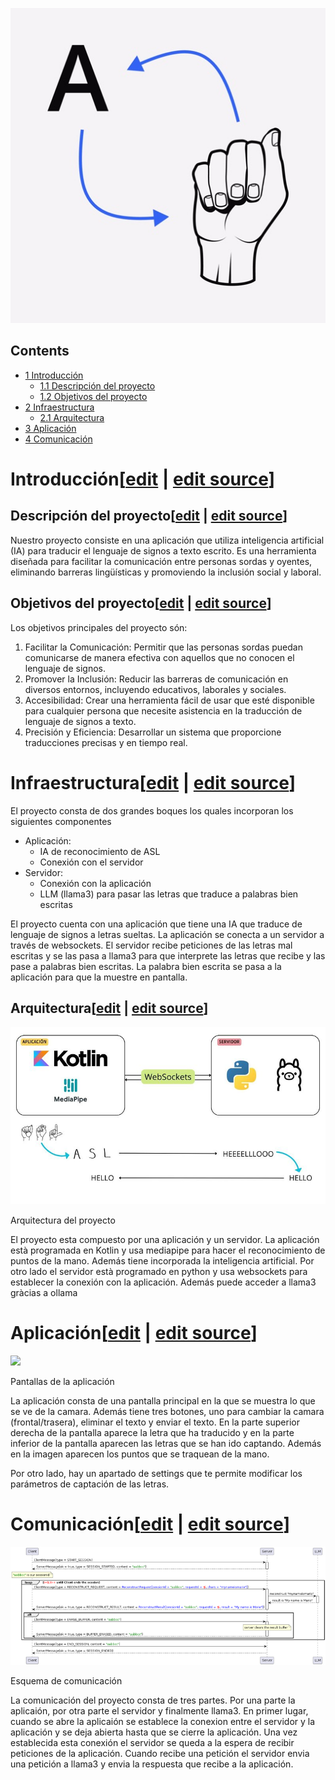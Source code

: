 [![TrASLate.jpg](images/TrASLate.jpg)](/pti/index.php/File:TrASLate.jpg)

## Contents

* [1 Introducción](#Introducci.C3.B3n)
  + [1.1 Descripción del proyecto](#Descripci.C3.B3n_del_proyecto)
  + [1.2 Objetivos del proyecto](#Objetivos_del_proyecto)
* [2 Infraestructura](#Infraestructura)
  + [2.1 Arquitectura](#Arquitectura)
* [3 Aplicación](#Aplicaci.C3.B3n)
* [4 Comunicación](#Comunicaci.C3.B3n)

# Introducción[[edit](/pti/index.php?title=Categor%C3%ADa:TrASLate&veaction=edit&section=1 "Edit section: Introducción") | [edit source](/pti/index.php?title=Categor%C3%ADa:TrASLate&action=edit&section=1 "Edit section: Introducción")]

## Descripción del proyecto[[edit](/pti/index.php?title=Categor%C3%ADa:TrASLate&veaction=edit&section=2 "Edit section: Descripción del proyecto") | [edit source](/pti/index.php?title=Categor%C3%ADa:TrASLate&action=edit&section=2 "Edit section: Descripción del proyecto")]

Nuestro proyecto consiste en una aplicación que utiliza inteligencia artificial (IA) para traducir el lenguaje de signos a texto escrito. Es una herramienta diseñada para facilitar la comunicación entre personas sordas y oyentes, eliminando barreras lingüísticas y promoviendo la inclusión social y laboral.

## Objetivos del proyecto[[edit](/pti/index.php?title=Categor%C3%ADa:TrASLate&veaction=edit&section=3 "Edit section: Objetivos del proyecto") | [edit source](/pti/index.php?title=Categor%C3%ADa:TrASLate&action=edit&section=3 "Edit section: Objetivos del proyecto")]

Los objetivos principales del proyecto són:

1. Facilitar la Comunicación: Permitir que las personas sordas puedan comunicarse de manera efectiva con aquellos que no conocen el lenguaje de signos.
2. Promover la Inclusión: Reducir las barreras de comunicación en diversos entornos, incluyendo educativos, laborales y sociales.
3. Accesibilidad: Crear una herramienta fácil de usar que esté disponible para cualquier persona que necesite asistencia en la traducción de lenguaje de signos a texto.
4. Precisión y Eficiencia: Desarrollar un sistema que proporcione traducciones precisas y en tiempo real.

# Infraestructura[[edit](/pti/index.php?title=Categor%C3%ADa:TrASLate&veaction=edit&section=4 "Edit section: Infraestructura") | [edit source](/pti/index.php?title=Categor%C3%ADa:TrASLate&action=edit&section=4 "Edit section: Infraestructura")]

El proyecto consta de dos grandes boques los quales incorporan los siguientes componentes

* Aplicación:
  + IA de reconocimiento de ASL
  + Conexión con el servidor
* Servidor:
  + Conexión con la aplicación
  + LLM (llama3) para pasar las letras que traduce a palabras bien escritas

El proyecto cuenta con una aplicación que tiene una IA que traduce de lenguaje de signos a letras sueltas. La aplicación se conecta a un servidor a través de websockets. El servidor recibe peticiones de las letras mal escritas y se las pasa a llama3 para que interprete las letras que recibe y las pase a palabras bien escritas. La palabra bien escrita se pasa a la aplicación para que la muestre en pantalla.

## Arquitectura[[edit](/pti/index.php?title=Categor%C3%ADa:TrASLate&veaction=edit&section=5 "Edit section: Arquitectura") | [edit source](/pti/index.php?title=Categor%C3%ADa:TrASLate&action=edit&section=5 "Edit section: Arquitectura")]

[![](images/800px-Arquitectura.jpg)](/pti/index.php/File:Arquitectura.jpg)

Arquitectura del proyecto

El proyecto esta compuesto por una aplicación y un servidor. La aplicación està programada en Kotlin y usa mediapipe para hacer el reconocimiento de puntos de la mano. Además tiene incorporada la inteligencia artificial. Por otro lado el servidor està programado en python y usa websockets para establecer la conexión con la aplicación. Además puede acceder a llama3 gràcias a ollama

# Aplicación[[edit](/pti/index.php?title=Categor%C3%ADa:TrASLate&veaction=edit&section=6 "Edit section: Aplicación") | [edit source](/pti/index.php?title=Categor%C3%ADa:TrASLate&action=edit&section=6 "Edit section: Aplicación")]

[![](images/800px-Aplicaci%C3%B3n.jpg)](/pti/index.php/File:Aplicaci%C3%B3n.jpg)

Pantallas de la aplicación

La aplicación consta de una pantalla principal en la que se muestra lo que se ve de la camara. Además tiene tres botones, uno para cambiar la camara (frontal/trasera), eliminar el texto y enviar el texto. En la parte superior derecha de la pantalla aparece la letra que ha traducido y en la parte inferior de la pantalla aparecen las letras que se han ido captando. Además en la imagen aparecen los puntos que se traquean de la mano.

Por otro lado, hay un apartado de settings que te permite modificar los parámetros de captación de las letras.

# Comunicación[[edit](/pti/index.php?title=Categor%C3%ADa:TrASLate&veaction=edit&section=7 "Edit section: Comunicación") | [edit source](/pti/index.php?title=Categor%C3%ADa:TrASLate&action=edit&section=7 "Edit section: Comunicación")]

[![](images/800px-Communication.png)](/pti/index.php/File:Communication.png)

Esquema de comunicación

La comunicación del proyecto consta de tres partes. Por una parte la aplicaión, por otra parte el servidor y finalmente llama3. En primer lugar, cuando se abre la aplicaión se establece la conexion entre el servidor y la aplicación y se deja abierta hasta que se cierre la aplicación. Una vez establecida esta conexión el servidor se queda a la espera de recibir peticiones de la aplicación. Cuando recibe una petición el servidor envia una petición a llama3 y envia la respuesta que recibe a la aplicación.